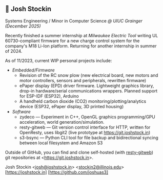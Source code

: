 ## :wave: Josh Stockin

Systems Engineering / Minor in Computer Science *@ UIUC Grainger (December 2025)*

Recently finished a summer internship at *Milwaukee Electric Tool* writing UL 60730-compliant firmware for a new charge control system for the company's M18 Li-Ion platform. Returning for another internship in summer of 2024.

As of 11/2023, current WIP personal projects include:
- *Embedded/Firmware*
  - Revision of the RC snow plow (new electrical board, new motors and motor controllers, sensors and peripherals, rewritten firmware)
  - ePaper display (EPD) driver firmware. Lightweight graphics library, drop-in hardware/serial communications wrappers. Planned support for ESP-IDF (ESP32), Arduino
  - A handheld carbon dioxide (CO2) monitoring/plotting/analytics device (ESP32, ePaper display, 3D printed housing)
- *Software*
  - zydeco — Experiment in C++, OpenGL graphics programming/GPU acceleration, world generation/simulation.
  - resty-gitweb — Git version control interface for HTTP, written for OpenResty, uses libgit2 (live prototype at https://git.joshstock.in)
  - s3-bsync — Python CLI tool for file backup and bidirectional syncing between local filesystem and Amazon S3

Outside of GitHub, you can find and clone self-hosted (with [resty-gitweb](https://github.com/joshuas3/resty-gitweb)) git repositories at &lt;<https://git.joshstock.in>&gt;.

Josh Stockin &lt;josh@joshstock.in&gt; &lt;stockin2@illinois.edu&gt;<br>
[https://joshstock.in] [https://github.com/joshuas3]
